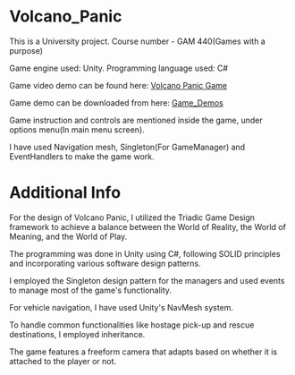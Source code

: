 # Volcano_Panic
This is a University project. Course number - GAM 440(Games with a purpose)

Game engine used: Unity.
Programming language used: C#

Game video demo can be found here: [Volcano Panic Game](https://youtu.be/SaGCNFssSl0)

Game demo can be downloaded from here: [Game_Demos](https://drive.google.com/drive/folders/1R_cf1DxQs3nRPIJxcY0E4LptXCEE-De5?usp=sharing)

Game instruction and controls are mentioned inside the game, under options menu(In main menu screen).

I have used Navigation mesh, Singleton(For GameManager) and EventHandlers to make the game work.


# Additional Info
For the design of Volcano Panic, I utilized the Triadic Game Design framework to achieve a balance between the World of Reality, the World of Meaning, and the World of Play.

The programming was done in Unity using C#, following SOLID principles and incorporating various software design patterns.

I employed the Singleton design pattern for the managers and used events to manage most of the game's functionality.

For vehicle navigation, I have used Unity's NavMesh system.

To handle common functionalities like hostage pick-up and rescue destinations, I employed inheritance.

The game features a freeform camera that adapts based on whether it is attached to the player or not.
